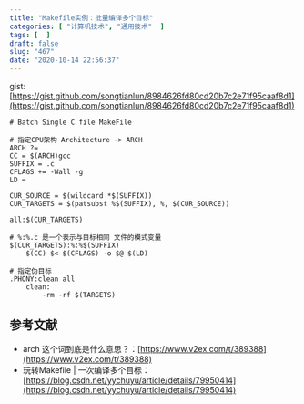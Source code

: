 ```yaml
---
title: "Makefile实例：批量编译多个目标"
categories: [ "计算机技术", "通用技术"  ]
tags: [  ]
draft: false
slug: "467"
date: "2020-10-14 22:56:37"
---
```


gist: [https://gist.github.com/songtianlun/8984626fd80cd20b7c2e71f95caaf8d1](https://gist.github.com/songtianlun/8984626fd80cd20b7c2e71f95caaf8d1)


```
# Batch Single C file MakeFile

# 指定CPU架构 Architecture -> ARCH
ARCH ?= 
CC = $(ARCH)gcc
SUFFIX = .c
CFLAGS += -Wall -g
LD = 

CUR_SOURCE = $(wildcard *$(SUFFIX))
CUR_TARGETS = $(patsubst %$(SUFFIX), %, $(CUR_SOURCE))

all:$(CUR_TARGETS)

# %:%.c 是一个表示与目标相同 文件的模式变量 
$(CUR_TARGETS):%:%$(SUFFIX)
	$(CC) $< $(CFLAGS) -o $@ $(LD)

# 指定伪目标
.PHONY:clean all
	clean:
		-rm -rf $(TARGETS)
```


## 参考文献

- arch 这个词到底是什么意思？：[https://www.v2ex.com/t/389388](https://www.v2ex.com/t/389388)
- 玩转Makefile | 一次编译多个目标：[https://blog.csdn.net/yychuyu/article/details/79950414](https://blog.csdn.net/yychuyu/article/details/79950414)